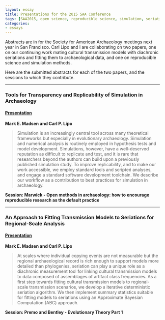 ```yaml
---
layout: essay
title: Presentations for the 2015 SAA Conference
tags: [SAA2015, open science, reproducible science, simulation, seriation, cultural transmission, dissertation]
categories: 
- essays
---
```


Abstracts are in for the Society for American Archaeology meetings next year in San Francisco.  Carl Lipo and I are collaborating on two papers, one on our continuing work mating cultural transmission models with diachronic seriations and fitting them to archaeological data, and one on reproducible science and simulation methods.  

Here are the submitted abstracts for each of the two papers, and the sessions to which they contribute.  

--------

### Tools for Transparency and Replicability of Simulation in Archaeology ###


#### [**Presentation**](https://speakerdeck.com/mmadsen/tools-for-transparency-and-replicability-of-simulation-in-archaeology) ####


__Mark E. Madsen and Carl P. Lipo__

>Simulation is an increasingly central tool across many theoretical frameworks but especially in evolutionary archaeology. Simulation and numerical analysis is routinely employed in hypothesis tests and model development. Simulations, however, have a well-deserved reputation as difficult to replicate and test, and it is rare that researchers beyond the authors can build upon a previously published simulation study. To improve replicability, and to make our work accessible, we employ standard tools and scripted analyses, and engage a standard software development toolchain. We describe our workflow as a contribution to best practices for simulation in archaeology.

__Session:  Marwick - Open methods in archaeology: how to encourage reproducible research as the default practice__


--------

### An Approach to Fitting Transmission Models to Seriations for Regional-Scale Analysis ###

#### [**Presentation**](https://speakerdeck.com/mmadsen/an-approach-to-fitting-transmission-models-to-seriations-for-regional-scale-analysis) ####


__Mark E. Madsen and Carl P. Lipo__

> At scales where individual copying events are not measurable but the regional archaeological record is rich enough to support models more detailed than phylogenies, seriation can play a unique role as a diachronic measurement tool for linking cultural transmission models to data composed of assemblages of artifact class frequencies. As a first step towards fitting cultural transmission models to regional-scale transmission scenarios, we develop a iterative deterministic seriation algorithm.  We then implement summary statistics suitable for fitting models to seriations using an Approximate Bayesian Computation (ABC) approach.

__Session:  Premo and Bentley - Evolutionary Theory Part 1__
